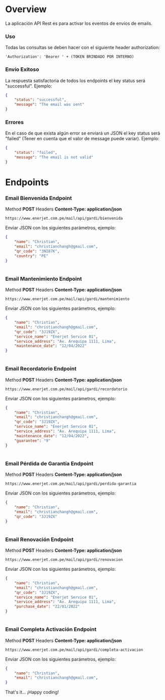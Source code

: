 # Overview
La aplicación API Rest es para activar los eventos de envíos de emails.
### Uso
Todas las consultas se deben hacer con el siguiente header authorization:
```
'Authorization': 'Bearer ' + (TOKEN BRINDADO POR INTERNO)
```


### Envío Exitoso
La respuesta satisfactoria de todos los endpoints el key status será "successful". Ejemplo:
```json
{
    "status": "successful",
    "message": "The email was sent"
}
```


### Errores
En el caso de que exista algún error se enviará un JSON el key status será "failed" (Tener en cuenta que el valor de message puede variar). Ejemplo:
```json
{
    "status": "failed",
    "message": "The email is not valid"
}
```
# Endpoints
### Email Bienvenida Endpoint
Method **POST**
Headers **Content-Type: application/json**
```
https://www.enerjet.com.pe/mail/api/gardi/bienvenida
```
Enviar JSON con los siguientes parámetros, ejemplo:
```json
{
    "name": "Christian",
    "email": "christianchangh@gmail.com",
    "qr_code": "3NI87K",
    "country": "PE"
}
```
#

### Email Mantenimiento Endpoint
Method **POST**
Headers **Content-Type: application/json**
```
https://www.enerjet.com.pe/mail/api/gardi/mantenimiento
```
Enviar JSON con los siguientes parámetros, ejemplo:
```json
{
    "name": "Christian",
    "email": "christianchangh@gmail.com",
    "qr_code": "3J19ZX",
    "service_name": "Enerjet Service 01",
    "service_address": "Av. Arequipa 1111, Lima",
    "maintenance_date": "12/04/2022"
}
```

#

### Email Recordatorio Endpoint
Method **POST**
Headers **Content-Type: application/json**
```
https://www.enerjet.com.pe/mail/api/gardi/recordatorio
```
Enviar JSON con los siguientes parámetros, ejemplo:
```json
{
    "name": "Christian",
    "email": "christianchangh@gmail.com",
    "qr_code": "3J19ZX",
    "service_name": "Enerjet Service 01",
    "service_address": "Av. Arequipa 1111, Lima",
    "maintenance_date": "12/04/2022",
    "guarantee": "9"
}
```
#

### Email Pérdida de Garantía Endpoint
Method **POST**
Headers **Content-Type: application/json**
```
https://www.enerjet.com.pe/mail/api/gardi/perdida-garantia
```
Enviar JSON con los siguientes parámetros, ejemplo:
```json
{
    "name": "Christian",
    "email": "christianchangh@gmail.com",
    "qr_code": "3J19ZX"
}
```

#

### Email Renovación Endpoint
Method **POST**
Headers **Content-Type: application/json**
```
https://www.enerjet.com.pe/mail/api/gardi/renovacion
```
Enviar JSON con los siguientes parámetros, ejemplo:
```json
{
    "name": "Christian",
    "email": "christianchangh@gmail.com",
    "qr_code": "3J19ZX",
    "service_name": "Enerjet Service 01",
    "service_address": "Av. Arequipa 1111, Lima",
    "purchase_date": "22/01/2022"
}
```

#

### Email Completa Activación Endpoint
Method **POST**
Headers **Content-Type: application/json**
```
https://www.enerjet.com.pe/mail/api/gardi/completa-activacion
```
Enviar JSON con los siguientes parámetros, ejemplo:
```json
{
    "name": "Christian",
    "email": "christianchangh@gmail.com",
}
```

That's it... ¡Happy coding!